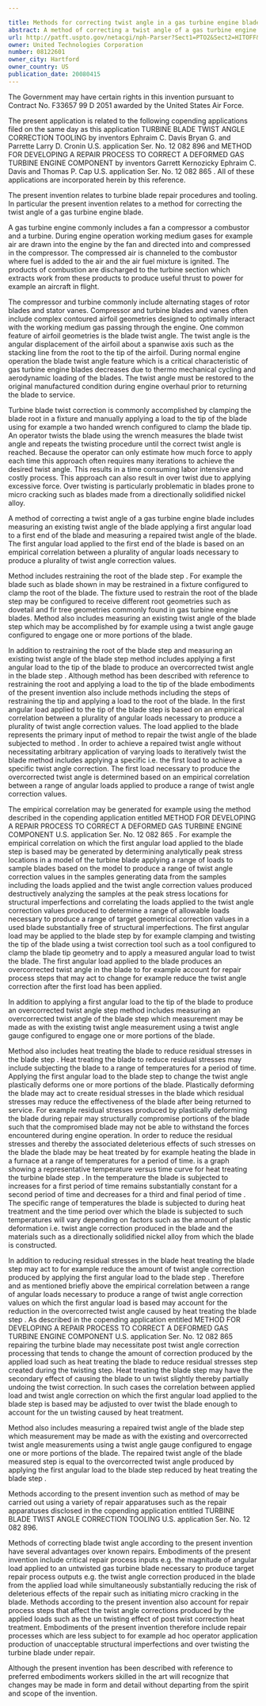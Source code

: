 ```yaml
---

title: Methods for correcting twist angle in a gas turbine engine blade
abstract: A method of correcting a twist angle of a gas turbine engine blade includes measuring an existing twist angle of the blade, applying a first angular load to a first end of the blade; and measuring a repaired twist angle of the blade. The first angular load applied to the first end of the blade is based on an empirical correlation between a plurality of angular loads necessary to produce a plurality of twist angle correction values.
url: http://patft.uspto.gov/netacgi/nph-Parser?Sect1=PTO2&Sect2=HITOFF&p=1&u=%2Fnetahtml%2FPTO%2Fsearch-adv.htm&r=1&f=G&l=50&d=PALL&S1=08122601&OS=08122601&RS=08122601
owner: United Technologies Corporation
number: 08122601
owner_city: Hartford
owner_country: US
publication_date: 20080415
---
```

The Government may have certain rights in this invention pursuant to Contract No. F33657 99 D 2051 awarded by the United States Air Force.

The present application is related to the following copending applications filed on the same day as this application TURBINE BLADE TWIST ANGLE CORRECTION TOOLING by inventors Ephraim C. Davis Bryan G. and Parrette Larry D. Cronin U.S. application Ser. No. 12 082 896 and METHOD FOR DEVELOPING A REPAIR PROCESS TO CORRECT A DEFORMED GAS TURBINE ENGINE COMPONENT by inventors Garrett Kernozicky Ephraim C. Davis and Thomas P. Cap U.S. application Ser. No. 12 082 865 . All of these applications are incorporated herein by this reference.

The present invention relates to turbine blade repair procedures and tooling. In particular the present invention relates to a method for correcting the twist angle of a gas turbine engine blade.

A gas turbine engine commonly includes a fan a compressor a combustor and a turbine. During engine operation working medium gases for example air are drawn into the engine by the fan and directed into and compressed in the compressor. The compressed air is channeled to the combustor where fuel is added to the air and the air fuel mixture is ignited. The products of combustion are discharged to the turbine section which extracts work from these products to produce useful thrust to power for example an aircraft in flight.

The compressor and turbine commonly include alternating stages of rotor blades and stator vanes. Compressor and turbine blades and vanes often include complex contoured airfoil geometries designed to optimally interact with the working medium gas passing through the engine. One common feature of airfoil geometries is the blade twist angle. The twist angle is the angular displacement of the airfoil about a spanwise axis such as the stacking line from the root to the tip of the airfoil. During normal engine operation the blade twist angle feature which is a critical characteristic of gas turbine engine blades decreases due to thermo mechanical cycling and aerodynamic loading of the blades. The twist angle must be restored to the original manufactured condition during engine overhaul prior to returning the blade to service.

Turbine blade twist correction is commonly accomplished by clamping the blade root in a fixture and manually applying a load to the tip of the blade using for example a two handed wrench configured to clamp the blade tip. An operator twists the blade using the wrench measures the blade twist angle and repeats the twisting procedure until the correct twist angle is reached. Because the operator can only estimate how much force to apply each time this approach often requires many iterations to achieve the desired twist angle. This results in a time consuming labor intensive and costly process. This approach can also result in over twist due to applying excessive force. Over twisting is particularly problematic in blades prone to micro cracking such as blades made from a directionally solidified nickel alloy.

A method of correcting a twist angle of a gas turbine engine blade includes measuring an existing twist angle of the blade applying a first angular load to a first end of the blade and measuring a repaired twist angle of the blade. The first angular load applied to the first end of the blade is based on an empirical correlation between a plurality of angular loads necessary to produce a plurality of twist angle correction values.

Method includes restraining the root of the blade step . For example the blade such as blade shown in may be restrained in a fixture configured to clamp the root of the blade. The fixture used to restrain the root of the blade step may be configured to receive different root geometries such as dovetail and fir tree geometries commonly found in gas turbine engine blades. Method also includes measuring an existing twist angle of the blade step which may be accomplished by for example using a twist angle gauge configured to engage one or more portions of the blade.

In addition to restraining the root of the blade step and measuring an existing twist angle of the blade step method includes applying a first angular load to the tip of the blade to produce an overcorrected twist angle in the blade step . Although method has been described with reference to restraining the root and applying a load to the tip of the blade embodiments of the present invention also include methods including the steps of restraining the tip and applying a load to the root of the blade. In the first angular load applied to the tip of the blade step is based on an empirical correlation between a plurality of angular loads necessary to produce a plurality of twist angle correction values. The load applied to the blade represents the primary input of method to repair the twist angle of the blade subjected to method . In order to achieve a repaired twist angle without necessitating arbitrary application of varying loads to iteratively twist the blade method includes applying a specific i.e. the first load to achieve a specific twist angle correction. The first load necessary to produce the overcorrected twist angle is determined based on an empirical correlation between a range of angular loads applied to produce a range of twist angle correction values.

The empirical correlation may be generated for example using the method described in the copending application entitled METHOD FOR DEVELOPING A REPAIR PROCESS TO CORRECT A DEFORMED GAS TURBINE ENGINE COMPONENT U.S. application Ser. No. 12 082 865 . For example the empirical correlation on which the first angular load applied to the blade step is based may be generated by determining analytically peak stress locations in a model of the turbine blade applying a range of loads to sample blades based on the model to produce a range of twist angle correction values in the samples generating data from the samples including the loads applied and the twist angle correction values produced destructively analyzing the samples at the peak stress locations for structural imperfections and correlating the loads applied to the twist angle correction values produced to determine a range of allowable loads necessary to produce a range of target geometrical correction values in a used blade substantially free of structural imperfections. The first angular load may be applied to the blade step by for example clamping and twisting the tip of the blade using a twist correction tool such as a tool configured to clamp the blade tip geometry and to apply a measured angular load to twist the blade. The first angular load applied to the blade produces an overcorrected twist angle in the blade to for example account for repair process steps that may act to change for example reduce the twist angle correction after the first load has been applied.

In addition to applying a first angular load to the tip of the blade to produce an overcorrected twist angle step method includes measuring an overcorrected twist angle of the blade step which measurement may be made as with the existing twist angle measurement using a twist angle gauge configured to engage one or more portions of the blade.

Method also includes heat treating the blade to reduce residual stresses in the blade step . Heat treating the blade to reduce residual stresses may include subjecting the blade to a range of temperatures for a period of time. Applying the first angular load to the blade step to change the twist angle plastically deforms one or more portions of the blade. Plastically deforming the blade may act to create residual stresses in the blade which residual stresses may reduce the effectiveness of the blade after being returned to service. For example residual stresses produced by plastically deforming the blade during repair may structurally compromise portions of the blade such that the compromised blade may not be able to withstand the forces encountered during engine operation. In order to reduce the residual stresses and thereby the associated deleterious effects of such stresses on the blade the blade may be heat treated by for example heating the blade in a furnace at a range of temperatures for a period of time. is a graph showing a representative temperature versus time curve for heat treating the turbine blade step . In the temperature the blade is subjected to increases for a first period of time remains substantially constant for a second period of time and decreases for a third and final period of time . The specific range of temperatures the blade is subjected to during heat treatment and the time period over which the blade is subjected to such temperatures will vary depending on factors such as the amount of plastic deformation i.e. twist angle correction produced in the blade and the materials such as a directionally solidified nickel alloy from which the blade is constructed.

In addition to reducing residual stresses in the blade heat treating the blade step may act to for example reduce the amount of twist angle correction produced by applying the first angular load to the blade step . Therefore and as mentioned briefly above the empirical correlation between a range of angular loads necessary to produce a range of twist angle correction values on which the first angular load is based may account for the reduction in the overcorrected twist angle caused by heat treating the blade step . As described in the copending application entitled METHOD FOR DEVELOPING A REPAIR PROCESS TO CORRECT A DEFORMED GAS TURBINE ENGINE COMPONENT U.S. application Ser. No. 12 082 865 repairing the turbine blade may necessitate post twist angle correction processing that tends to change the amount of correction produced by the applied load such as heat treating the blade to reduce residual stresses step created during the twisting step. Heat treating the blade step may have the secondary effect of causing the blade to un twist slightly thereby partially undoing the twist correction. In such cases the correlation between applied load and twist angle correction on which the first angular load applied to the blade step is based may be adjusted to over twist the blade enough to account for the un twisting caused by heat treatment.

Method also includes measuring a repaired twist angle of the blade step which measurement may be made as with the existing and overcorrected twist angle measurements using a twist angle gauge configured to engage one or more portions of the blade. The repaired twist angle of the blade measured step is equal to the overcorrected twist angle produced by applying the first angular load to the blade step reduced by heat treating the blade step .

Methods according to the present invention such as method of may be carried out using a variety of repair apparatuses such as the repair apparatuses disclosed in the copending application entitled TURBINE BLADE TWIST ANGLE CORRECTION TOOLING U.S. application Ser. No. 12 082 896.

Methods of correcting blade twist angle according to the present invention have several advantages over known repairs. Embodiments of the present invention include critical repair process inputs e.g. the magnitude of angular load applied to an untwisted gas turbine blade necessary to produce target repair process outputs e.g. the twist angle correction produced in the blade from the applied load while simultaneously substantially reducing the risk of deleterious effects of the repair such as initiating micro cracking in the blade. Methods according to the present invention also account for repair process steps that affect the twist angle corrections produced by the applied loads such as the un twisting effect of post twist correction heat treatment. Embodiments of the present invention therefore include repair processes which are less subject to for example ad hoc operator application production of unacceptable structural imperfections and over twisting the turbine blade under repair.

Although the present invention has been described with reference to preferred embodiments workers skilled in the art will recognize that changes may be made in form and detail without departing from the spirit and scope of the invention.

